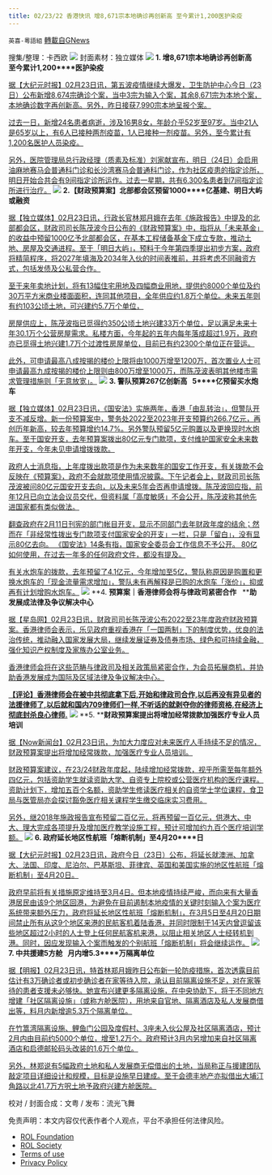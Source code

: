 ```yaml
---
title: 02/23/22 香港快讯 增8,671宗本地确诊再创新高 至今累计1,200医护染疫
---
```

`英喜-粵語組` [轉載自GNews](https://gnews.org/zh-hans/2053172/)

搜集/整理：卡西欧
![](https://assets.gnews.org/wp-content/uploads/2022/02/0223fenmian.jpg)
封面素材：独立媒体
![](https://assets.gnews.org/wp-content/uploads/2022/02/2022-02-23-1.png)
**1. ****增****8,671****宗本地确诊再创新高****   ****至今累计****1,200****医护染疫**

[据【大纪元时报】02月23日讯，第五波疫情继续大爆发，卫生防护中心今日（23日）公布新增8,674宗确诊个案，当中3宗为输入个案，其余8,671宗为本地个案，本地确诊数字再创新高。另外，昨日接获7,990宗本地呈报个案。](https://hk.epochtimes.com/news/2022-02-23/52437571)

[过去一日，新增24名患者病逝，涉及16男8女，年龄介乎52岁至97岁。当中21人是65岁以上，有6人已接种两剂疫苗，1人已接种一剂疫苗。另外，至今累计有1,200名医护人员染疫。](https://hk.epochtimes.com/news/2022-02-23/52437571)

[另外，医院管理局总行政经理（质素及标准）刘家献宣布，明日（24日）会启用油麻地赛马会普通科门诊和长沙湾赛马会普通科门诊，作为社区疫患的指定诊所，明日开始合共会有9间指定诊所运作。过去一星期，共有6,300名患者到7间指定诊所进行治疗。](https://hk.epochtimes.com/news/2022-02-23/52437571)
![](https://assets.gnews.org/wp-content/uploads/2022/02/2022-02-23-2.png)
**2.****【财政预算案】北部都会区预留****1000****亿基建、明日大屿或融资**

[据【独立媒体】02月23日讯，行政长官林郑月娥在去年《施政报告》中提及的北部都会区，财政司司长陈茂波今日公布的《财政预算案》中，指将从「未来基金」的收益中预留1000亿予北部都会区，在基本工程储备基金下成立专款，推动土地、房屋及交通进程。至于「明日大屿」，预料于今年第四季提出初步方案，政府将精简程序，将2027年填海及2034年入伙的时间表推前，并将考虑不同融资方式，包括发债及公私营合作。](https://www.inmediahk.net/node/政經/【財政預算案】北部都會區預留1000億基建、明日大嶼或融資)

[至于来年卖地计划，将有13幅住宅用地及四幅商业用地，提供约8000个单位及约30万平方米商业楼面面积，连同其他项目，全年供应约1.8万个单位。未来五年则有约103公顷土地，可兴建约5.7万个单位，](https://www.inmediahk.net/node/政經/【財政預算案】北部都會區預留1000億基建、明日大嶼或融資)

[房屋供应上，陈茂波指已觅得约350公顷土地兴建33万个单位，足以满足未来十年30.1万个公营房屋需求。私楼方面，今年起的五年内每年落成超过1.9万，政府亦已觅得土地兴建1.7万个过渡性房屋单位，目前已有约2300个单位正在营运。](https://www.inmediahk.net/node/政經/【財政預算案】北部都會區預留1000億基建、明日大嶼或融資)

[此外，可申请最高八成按揭的楼价上限将由1000万增至1200万，首次置业人士可申请最高九成按揭的楼价上限则由800万增至1000万，而陈茂波表明其他楼市需求管理措施则「无意放宽」。](https://www.inmediahk.net/node/政經/【財政預算案】北部都會區預留1000億基建、明日大嶼或融資)
![](https://assets.gnews.org/wp-content/uploads/2022/02/2022-02-23-3.png)
**3. ****警队预算****267****亿创新高****   5****亿预留买水炮车**

[据【独立媒体】02月23日讯，《国安法》实施两年，香港「由乱转治」，但警队开支不减反增。新一份预算案中，警务处2022至2023年开支预算约266.7亿元，再创历年新高，较去年预算增约14.7%。另外警队预留5亿元购置以及更换现时水炮车。至于国安开支，去年预算案拨出80亿元专门款项，支付维护国家安全未来数年开支，今年未见申请增拨拨款。](https://www.inmediahk.net/node/政經/警隊預算267億創新高-5億預留買水炮車)

[政府人士消息指，上年度拨出款项是作为未来数年的国安工作开支，有关拨款不会反映在《预算案》，政府不会就款项使用情况披露。下午记者会上，财政司司长陈茂波被问80亿元国安开支去向，以及未来5年会否再申请增拨。陈茂波回应指，前年12月已向立法会议员交代，但资料属「高度敏感」不会公开，陈茂波称其他先进国家都有类似做法。](https://www.inmediahk.net/node/政經/警隊預算267億創新高-5億預留買水炮車)

[翻查政府在2月11日刊宪的部门帐目开支，显示不同部门去年财政年度的结余；然而在「非经常性拨出专门款项支付国家安全的开支」一栏，只是「留白」，没有显示80亿去向。 《国安法》14条有指，国家安全委员会工作信息不予公开。 80亿如何使用，在过去一年多的任何政府文件，都没有提及。](https://www.inmediahk.net/node/政經/警隊預算267億創新高-5億預留買水炮車)

[有关水炮车的拨款，去年预留了4.1亿元，今年增加至5亿，警队称原因是购置和更换水炮车的「现金流量需求增加」，警队未有再解释是已购的水炮车「涨价」，抑或再有计划增购水炮车。](https://www.inmediahk.net/node/政經/警隊預算267億創新高-5億預留買水炮車)
![](https://assets.gnews.org/wp-content/uploads/2022/02/2022-02-23-4.png)
**4. ****预算案｜香港律师会将与律政司紧密合作****   ****助发展成法律及争议解决中心**

[据【星岛网】02月23日讯，财政司司长陈茂波公布2022至23年度政府财政预算案。香港律师会表示，乐见政府重视香港在「一国两制」下的制度优势，优良的法治传统，推动融入国家发展大局，继续发展证券及债券市场、绿色和可持续金融，强化知识产权制度及家族办公室业务。](https://std.stheadline.com/realtime/article/1811720/即時-港聞-預算案-香港律師會將與律政司緊密合作-助發展成法律及爭議解決中心)

[香港律师会将在这些范畴与律政司及相关政策局紧密合作，为会员拓展商机，并协助香港发展成为国际及区域法律及争议解决中心。](https://std.stheadline.com/realtime/article/1811720/即時-港聞-預算案-香港律師會將與律政司緊密合作-助發展成法律及爭議解決中心)

**[【评论】香港律师会在被中共彻底拿下后,开始和律政司合作,以后再没有异见者的法援律师了,以后就和国内709律师们一样,不听话的就剥夺你的律师资格,在经济上彻底封杀良心律师.](https://std.stheadline.com/realtime/article/1811720/即時-港聞-預算案-香港律師會將與律政司緊密合作-助發展成法律及爭議解決中心)**
![](https://assets.gnews.org/wp-content/uploads/2022/02/2022-02-23-5.png)
**5. ****财政预算案提出将增加经常拨款加强医疗专业人员培训**

[据【Now新闻台】02月23日讯，为加大力度应对未来医疗人手持续不足的情况，财政预算案提出将增加经常拨款，加强医疗专业人员培训。](https://news.now.com/home/local/player?newsId=467492)

[财政预算案建议，在23/24财政年度起，陆续增加经常拨款，视乎所需至每年额外四亿元，包括资助学生就读资助大学、自资专上院校或公营医疗机构的医疗课程。资助计划下，增加五百个名额，资助学生修读医疗相关的自资学士学位课程，食卫局与医管局亦会探讨豁免医疗相关课程学生缴交临床实习费用。](https://news.now.com/home/local/player?newsId=467492)

[另外，继2018年施政报告宣布预留二百亿元，将再预留一百亿元，供港大、中大、理大完成各项提升及增加医疗教学设施工程，预计可增加约九百个医疗培训学额。](https://news.now.com/home/local/player?newsId=467492)
![](https://assets.gnews.org/wp-content/uploads/2022/02/2022-02-23-6.png)
**6. ****政府延长地区性航班「熔断机制」至****4****月****20****日**

[据【大纪元时报】02月23日讯，政府今日（23日）公布，将延长就澳洲、加拿大、法国、印度、尼泊尔、巴基斯坦、菲律宾、英国和美国实施的地区性航班「熔断机制」至4月20日。](https://hk.epochtimes.com/news/2022-02-23/73115607)

[政府早前将有关措施原定维持至3月4日。但本地疫情持续严峻，而向来有大量香港居民由该9个地区回港，为避免在目前遏制本地疫情的关键时刻输入个案为医疗系统带来额外压力，政府将延长地区性航班「熔断机制」，在3月5日至4月20日期间禁止所有从这9个地区来港的民航客机着陆香港，并同时限制于14天内曾逗留该些地区超过2小时的人士登上任何民航客机来港，以阻止相关地区人士经转机到港。同时，因应发现输入个案而触发的个别航班「熔断机制」将会继续运作。](https://hk.epochtimes.com/news/2022-02-23/73115607)
![](https://assets.gnews.org/wp-content/uploads/2022/02/2022-02-23-7.png)
**7. ****中共援建****5****方舱****   ****月内增****5.3****万隔离单位**

[据【明报】02月23日讯，特首林郑月娥昨日公布新一轮防疫措施，首次透露目前估计有3万确诊者或初步确诊者在家等待入院，承认目前隔离设施不足，对在家等待的患者支援未必够快。她宣布兴建更多隔离设施，在中央协助下，将于不同地方增建「社区隔离设施」（或称方舱医院），用地来自官地、隔离酒店及私人发展商借出等，料月内新增逾5.3万个隔离单位。](https://news.mingpao.com/pns/要聞/article/20220223/s00001/1645554999046/中央援建5方艙-月內增5-3萬隔離單位)

[在竹篙湾隔离设施、鲤鱼门公园及度假村、3座未入伙公屋及社区隔离酒店，预计2月内由目前约5000个单位，增至1.2万个。政府预计3月内另增加来自社区隔离酒店和启德邮轮码头改装的1.6万个单位。](https://news.mingpao.com/pns/要聞/article/20220223/s00001/1645554999046/中央援建5方艙-月內增5-3萬隔離單位)

[另外，林郑说有5幅政府土地和私人发展商无偿借出的土地，当局称正与援建团队敲定项目详细设计和规模，目标是设施早日建成。至于会德丰地产亦拟借出大埔汀角路以北41.7万方呎土地予政府兴建方舱医院。](https://news.mingpao.com/pns/要聞/article/20220223/s00001/1645554999046/中央援建5方艙-月內增5-3萬隔離單位)

校对 / 封面合成：文粤 / 发布：流光飞舞

 

免责声明：本文内容仅代表作者个人观点，平台不承担任何法律风险。

- [ROL Foundation](https://rolfoundation.org/)
- [ROL Society](https://rolsociety.org/)
- [Terms of use](https://gnews.org/terms-of-use-3/)
- [Privacy Policy](https://gnews.org/privacy-policy/)
